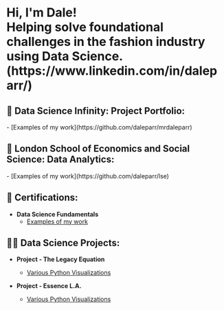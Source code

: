 <h1>Hi, I'm Dale! <br/> Helping solve foundational challenges in the fashion industry using Data Science. </a> <br/> (https://www.linkedin.com/in/daleparr/) <br/>

<h2>🦾 Data Science Infinity: Project Portfolio: </h2>
  - [Examples of my work](https://github.com/daleparr/mrdaleparr)

<h2>🦾 London School of Economics and Social Science: Data Analytics: </h2>
  - [Examples of my work](https://github.com/daleparr/lse)

<h2>📜 Certifications:</h2>

- <b>Data Science Fundamentals</b>
  - [Examples of my work](https://github.com/daleparr/data-science-boot-camp)

<h2>👨‍💻 Data Science Projects:</h2>

- <b>Project - The Legacy Equation</b>
  - [Various Python Visualizations](https://github.com/daleparr/The-Legacy-Equation)
    
- <b>Project - Essence L.A.</b>
  - [Various Python Visualizations](https://github.com/daleparr/insights_projects)
  
[X]: https://twitter.com/mrdparr/
[Substack]: https://structuresoflegacy.substack.com/
[instagram]: https://www.instagram.com/daleparr/
[linkedin]: https://linkedin.com/in/daleparr/
